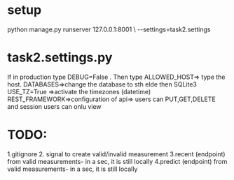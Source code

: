 # setup
python manage.py runserver 127.0.0.1:8001 \ --settings=task2.settings

# task2.settings.py
If in production type DEBUG=False .
Then type ALLOWED_HOST=> type the host.
DATABASES=>change the database to sth elde then SQLite3
USE_TZ=True =>activate the timezones (datetime)
REST_FRAMEWORK=>configuration of api=> users can PUT,GET,DELETE and session users can onlu view

# TODO:
1.gitignore
2. signal to create valid/invalid measurement
3.recent (endpoint) from  valid measurements- in a sec, it is still locally
4.predict (endpoint) from  valid measurements- in a sec, it is still locally